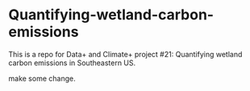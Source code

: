 # Quantifying-wetland-carbon-emissions
This is a repo for Data+ and Climate+ project #21: Quantifying wetland carbon emissions in Southeastern US. 

make some change.
